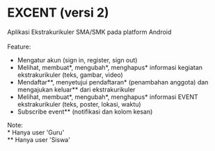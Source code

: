 # EXCENT (versi 2)
Aplikasi Ekstrakurikuler SMA/SMK pada platform Android</br>
</br>
Feature:</br>
* Mengatur akun (sign in, register, sign out)
* Melihat, membuat*, mengubah*, menghapus* informasi kegiatan ekstrakurikuler (teks, gambar, video)
* Mendaftar**, menyetujui pendaftaran* (penambahan anggota) dan mengajukan keluar** dari ekstrakurikuler
* Melihat, membuat*, mengubah*, menghapus* informasi EVENT ekstrakurikuler (teks, poster, lokasi, waktu)
* Subscribe event** (notifikasi dan kolom kesan)


Note: </br>
\* Hanya user 'Guru' </br>
** Hanya user 'Siswa'
